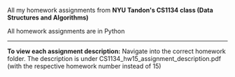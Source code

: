 All my homework assignments from **NYU Tandon's CS1134 class (Data Structures and Algorithms)**

All homework assignments are in Python

______________


**To view each assignment description:**
Navigate into the correct homework folder. The description is under CS1134_hw15_assignment_description.pdf (with the respective homework number instead of 15)
